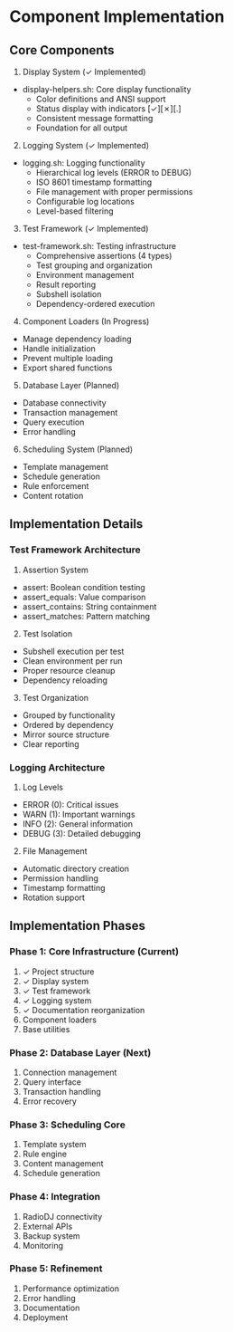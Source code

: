 # Component Implementation

## Core Components

1. Display System (✓ Implemented)
- display-helpers.sh: Core display functionality
    * Color definitions and ANSI support
    * Status display with indicators [✓][✗][.]
    * Consistent message formatting
    * Foundation for all output

2. Logging System (✓ Implemented)
- logging.sh: Logging functionality
    * Hierarchical log levels (ERROR to DEBUG)
    * ISO 8601 timestamp formatting
    * File management with proper permissions
    * Configurable log locations
    * Level-based filtering

3. Test Framework (✓ Implemented)
- test-framework.sh: Testing infrastructure
    * Comprehensive assertions (4 types)
    * Test grouping and organization
    * Environment management
    * Result reporting
    * Subshell isolation
    * Dependency-ordered execution

4. Component Loaders (In Progress)
- Manage dependency loading
- Handle initialization
- Prevent multiple loading
- Export shared functions

5. Database Layer (Planned)
- Database connectivity
- Transaction management
- Query execution
- Error handling

6. Scheduling System (Planned)
- Template management
- Schedule generation
- Rule enforcement
- Content rotation

## Implementation Details

### Test Framework Architecture
1. Assertion System
- assert: Boolean condition testing
- assert_equals: Value comparison
- assert_contains: String containment
- assert_matches: Pattern matching

2. Test Isolation
- Subshell execution per test
- Clean environment per run
- Proper resource cleanup
- Dependency reloading

3. Test Organization
- Grouped by functionality
- Ordered by dependency
- Mirror source structure
- Clear reporting

### Logging Architecture
1. Log Levels
- ERROR (0): Critical issues
- WARN (1): Important warnings
- INFO (2): General information
- DEBUG (3): Detailed debugging

2. File Management
- Automatic directory creation
- Permission handling
- Timestamp formatting
- Rotation support

## Implementation Phases

### Phase 1: Core Infrastructure (Current)
1. ✓ Project structure
2. ✓ Display system
3. ✓ Test framework
4. ✓ Logging system
5. ✓ Documentation reorganization
6. Component loaders
7. Base utilities

### Phase 2: Database Layer (Next)
1. Connection management
2. Query interface
3. Transaction handling
4. Error recovery

### Phase 3: Scheduling Core
1. Template system
2. Rule engine
3. Content management
4. Schedule generation

### Phase 4: Integration
1. RadioDJ connectivity
2. External APIs
3. Backup system
4. Monitoring

### Phase 5: Refinement
1. Performance optimization
2. Error handling
3. Documentation
4. Deployment
